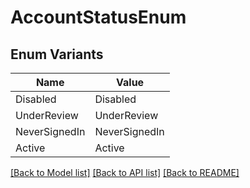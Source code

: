 # AccountStatusEnum

## Enum Variants

| Name | Value |
|---- | -----|
| Disabled | Disabled |
| UnderReview | UnderReview |
| NeverSignedIn | NeverSignedIn |
| Active | Active |


[[Back to Model list]](../README.md#documentation-for-models) [[Back to API list]](../README.md#documentation-for-api-endpoints) [[Back to README]](../README.md)


